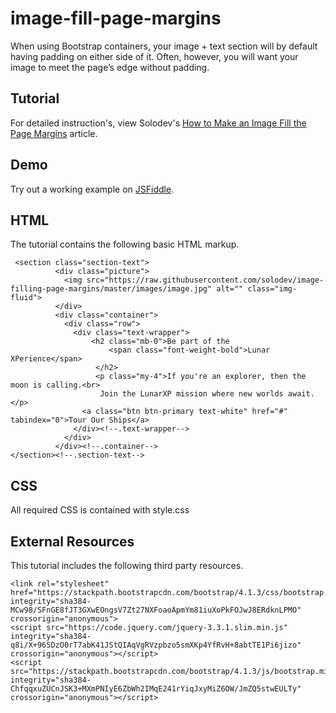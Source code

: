 # image-fill-page-margins
When using Bootstrap containers, your image + text section will by default having padding on either side of it. Often, however, you will want your image to meet the page’s edge without padding.

## Tutorial		  
For detailed instruction's, view Solodev's [How to Make an Image Fill the Page Margins](https://www.solodev.com/blog/how-to-make-an-image-fill-the-page-margins.stml) article.
 
## Demo  		  
Try out a working example on [JSFiddle](https://jsfiddle.net/solodev/9mqw14ka/1/).

## HTML
The tutorial contains the following basic HTML markup.

```
 <section class="section-text">
          <div class="picture">
            <img src="https://raw.githubusercontent.com/solodev/image-filling-page-margins/master/images/image.jpg" alt="" class="img-fluid">
          </div>
          <div class="container">
            <div class="row">
              <div class="text-wrapper">
                  <h2 class="mb-0">Be part of the 
                      <span class="font-weight-bold">Lunar XPerience</span>
                   </h2>
                   <p class="my-4">If you're an explorer, then the moon is calling.<br>
                    Join the LunarXP mission where new worlds await.</p>
                <a class="btn btn-primary text-white" href="#" tabindex="0">Tour Our Ships</a> 
              </div><!--.text-wrapper-->
            </div>
          </div><!--.container-->
</section><!--.section-text-->
```

## CSS
All required CSS is contained with style.css

## External Resources
This tutorial includes the following third party resources.

```
<link rel="stylesheet" href="https://stackpath.bootstrapcdn.com/bootstrap/4.1.3/css/bootstrap.min.css" integrity="sha384-MCw98/SFnGE8fJT3GXwEOngsV7Zt27NXFoaoApmYm81iuXoPkFOJwJ8ERdknLPMO" crossorigin="anonymous">
<script src="https://code.jquery.com/jquery-3.3.1.slim.min.js" integrity="sha384-q8i/X+965DzO0rT7abK41JStQIAqVgRVzpbzo5smXKp4YfRvH+8abtTE1Pi6jizo" crossorigin="anonymous"></script>
<script src="https://stackpath.bootstrapcdn.com/bootstrap/4.1.3/js/bootstrap.min.js" integrity="sha384-ChfqqxuZUCnJSK3+MXmPNIyE6ZbWh2IMqE241rYiqJxyMiZ6OW/JmZQ5stwEULTy" crossorigin="anonymous"></script>
```
